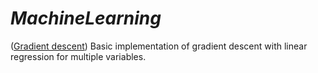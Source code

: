# *MachineLearning*
([Gradient descent](./GradientDescent))
Basic implementation of gradient descent with linear regression
for multiple variables.  
